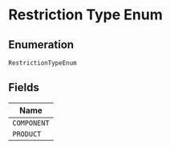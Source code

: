 
# Restriction Type Enum

## Enumeration

`RestrictionTypeEnum`

## Fields

| Name |
|  --- |
| `COMPONENT` |
| `PRODUCT` |


